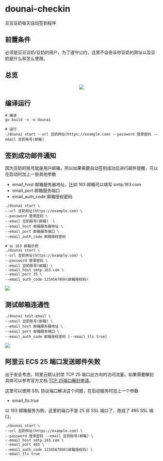# dounai-checkin

豆豆豆奶每天自动签到程序

## 前置条件

必须是豆豆豆奶/豆奶的用户，为了遵守公约，这里不会告诉你豆奶的网址以及豆奶是什么和怎么使用。

## 总览

<div align="center"><img src="https://cdn.xiaobinqt.cn/xiaobinqt.io/20230419/be92e64b88c4411a863954c1c7c8fae1.png?imageView2/0/q/75|watermark/2/text/eGlhb2JpbnF0/font/dmlqYXlh/fontsize/1000/fill/IzVDNUI1Qg==/dissolve/52/gravity/SouthEast/dx/15/dy/15" width=  /></div>

## 编译运行

```shell
# 编译
go build -v -o dounai 

# 运行
./dounai start --url 豆奶网址(https://example.com) --password 登录密码 --email 豆奶账号(邮箱)
```

## 签到成功邮件通知

因为豆奶的账号就是用户邮箱，所以如果需要自动签到成功后进行邮件提醒，可以在启动时加上一些其他参数

+ email_host 邮箱服务器地址，比如 163 邮箱可以填写 smtp.163.com
+ email_port 邮箱服务端口
+ email_auth_code 邮箱授权密码

```shell
./dounai start \
--url 豆奶网址(https://example.com) \ 
--password 登录密码 \
--email 豆奶账号(邮箱)  \
--email_host 邮箱服务器地址 \
--email_port 邮箱服务端口 \
--email_auth_code 邮箱授权密码

# 以 163 邮箱示例
./dounai start \
--url 豆奶网址(https://example.com) \
--password 登录密码 \
--email 豆奶账号(邮箱) \
--email_host smtp.163.com \
--email_port 25 \
--email_auth_code 123456789X(邮箱授权码)
```

![](https://cdn.xiaobinqt.cn/xiaobinqt.io/20230419/8720861bdf004cd091e6e1a6e8291ff0.png?imageView2/0/q/75|watermark/2/text/eGlhb2JpbnF0/font/dmlqYXlh/fontsize/1000/fill/IzVDNUI1Qg==/dissolve/52/gravity/SouthEast/dx/15/dy/15)

## 测试邮箱连通性

```shell
./dounai test-email \
--email 豆奶账号(邮箱) \
--email_host 邮箱服务器地址 \
--email_port 邮箱服务端口 \
--email_auth_code 邮箱授权密码 [--email_tls true]
```

![](https://cdn.xiaobinqt.cn/xiaobinqt.io/20230419/081fd5d62c654133809cdb15e97ae7fc.png?imageView2/0/q/75|watermark/2/text/eGlhb2JpbnF0/font/dmlqYXlh/fontsize/1000/fill/IzVDNUI1Qg==/dissolve/52/gravity/SouthEast/dx/15/dy/15)

## 阿里云 ECS 25 端口发送邮件失败

出于安全考虑，阿里云默认封禁 TCP 25
端口出方向的访问流量。如果需要解封具体可以参考官方文档 [TCP 25端口解封申请](https://help.aliyun.com/document_detail/56130.html)。

这里可以使用 SSL 协议端口解决这个问题，在启动服务时加上一个参数

+ email_tls true

以 163 邮箱服务为例，这里的端口不是 25 非 SSL 端口了，改成了 465 SSL 端口。

```shell
./dounai start \
--url 豆奶网址(https://example.com) \
--password 登录密码 --email 豆奶账号(邮箱) \
--email_host smtp.163.com \
--email_port 465 \
--email_auth_code 123456789X(邮箱授权码) \
--email_tls true
```

